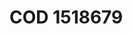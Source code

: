 <a name="material" />

# COD 1518679
<script type="application/ld+json">
  {
    "@context": "https://schema.org/",
    "@type": "ChemicalSubstance",
    "http://purl.org/dc/terms/conformsTo":
      {
        "@type": "CreativeWork",
        "@id": "https://bioschemas.org/profiles/ChemicalSubstance/0.4-RELEASE/"
      },
    "@id": "https://egonw.github.io/nanowiki/nanowiki399.html#material",
    "name": "COD 1518679",
    "sameAs: "http://127.0.0.1/mediawiki/index.php/Special:URIResolver/COD_1518679"
  }
</script>

